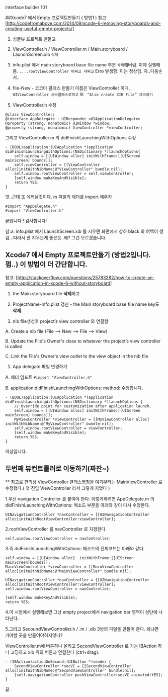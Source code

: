 
interface builder 101

##Xcode7 에서 Empty 프로젝트만들기 ( 방법1 )
참고 [http://codefromabove.com/2014/09/xcode-6-removing-storyboards-and-creating-useful-empty-projects/]

1. 싱글뷰 프로젝트 만들고

1. ViewController.h   / ViewController.m  / Main.storyboard / LaunchScreen.xib `삭제`

1. info.plist 에서 main storyboard base file name 부분 `삭제`해버림.
이제 실행해봄.
`....rootViewController 어쩌고 저쩌고` Erro 발생함. 이는 정상임.
자..다음순서..

1. file-New - 코코아 클래스 만들기 이름은 ViewController
 이때, ` UIViewController 서브클래스로하고` 또  ` “Also create XIB File” 체크하기`

1. ViewController.h 수정
```objc
@class ViewController;
@interface AppDelegate : UIResponder <UIApplicationDelegate>
@property (strong, nonatomic) UIWindow *window;
@property (strong, nonatomic) ViewController *viewController;
```

그리고  ViewController.m 의 didFinishLaunchingWithOptions 수정
```objc
- (BOOL)application:(UIApplication *)application didFinishLaunchingWithOptions:(NSDictionary *)launchOptions{
    self.window = [[UIWindow alloc] initWithFrame:[[UIScreen mainScreen] bounds]];
    self.viewController = [[ViewController alloc]initWithNibName:@"ViewController" bundle:nil];
    self.window.rootViewController = self.viewController;
    [self.window makeKeyAndVisible];
    return YES;
}
```
앗..근데 또 에러날것이다. m 파일의 헤더를 import  해주자

```objc
#import "AppDelegate.h"
#import "ViewController.h"
```

끝입니다.!
감사합니다! 

참고: info.plist 에서 LaunchScreen.xib 를 지우면 화면에서 상하 black 의 여백이 생김...따라서 안 지우는게 좋은듯..왜? 그건 모르겠습니다.

## Xcode7 에서 Empty 프로젝트만들기  (방법2입니다. 펌..) 이 방법이 더 간단합니다.
참고: [http://stackoverflow.com/questions/25783282/how-to-create-an-empty-application-in-xcode-6-without-storyboard]

1. the Main.storyboard file **삭제**하고

1. ProjectName-Info.plist 갱신 -  the Main storyboard base file name key도 **삭제**.

1. nib file생성후   project’s view controller 와 연결함

 A. Create a nib file (File –> New –> File –> View)

 B. Update the File's Owner's class to whatever the project’s view controller is called

 C. Link the File's Owner's view outlet to the view object in the nib file

1. App delegate 파일  변경하기

 A. 헤더 임포트 ` #import "ViewController.h" `
 
 B.  application:didFinishLaunchingWithOptions: method: 수정합니다. 


```objc
- (BOOL)application:(UIApplication *)application didFinishLaunchingWithOptions:(NSDictionary *)launchOptions {
    // Override point for customization after application launch.
    self.window = [[UIWindow alloc] initWithFrame:[[UIScreen mainScreen] bounds]];
    MyViewController *viewController = [[MyViewController alloc] initWithNibName:@"MyViewController" bundle:nil];
    self.window.rootViewController = viewController;
    [self.window makeKeyAndVisible];
    return YES;
}
```
이상입니다.

## 두번째 뷰컨트롤러로 이동하기(짜잔~)

** 참고로 편의상  ViewController 클래스명칭을 여기부터는 MainViewController 로 수정했다.( 첫 진입 ViewController 라서 그렇게 지었다 )

 1.우선 navigation Controller 를 붙여야 한다. 이렇게하려면 AppDelegate.m 의 didFinishLaunchingWithOptions: 메소드 부분을 아래와 같이 다시 수정한다.
```objc
UINavigationController *navController = [[UINavigationController alloc]initWithRootViewController:viewController];
```
 2.rootViewController 를 navController 로 지정한다
```objc
self.window.rootViewController = navController;
```
 3.즉 didFinishLaunchingWithOptions: 메소드의 전체코드는 아래와 같다.
```objc
self.window = [[UIWindow alloc]  initWithFrame:[[UIScreen mainScreen]bounds]];
MainViewController *viewController = [[MainViewController alloc]initWithNibName:@"MainViewController" bundle:nil];

UINavigationController *navController = [[UINavigationController alloc]initWithRootViewController:viewController];
self.window.rootViewController = navController;

[self.window makeKeyAndVisible];
return YES;
```
 4.이 시점에서 실행해보면 그냥 empty project에서 navigation bar 영역이 상단에 나타난다.
 
 5.그리고 SecoundViewController.h / .m / .xib 3쌍의 파일을 만들어 준다. 왜냐면 가야할 곳을 만들어야하지않나?
 
ViewController.m에 버튼하나 올리고 SecondViewController 로 가는 IBAction 하나 코딩하고 xib 위의 버튼과 연결한다 (ctrl+drag).
```objc
- (IBAction)actionGoSecond:(UIButton *)sender {
    SecondViewController *secVC = [[SecondViewController alloc]initWithNibName:@"SecondViewController" bundle:nil];
    [self.navigationController pushViewController:secVC animated:YES];
}
```

끝.



